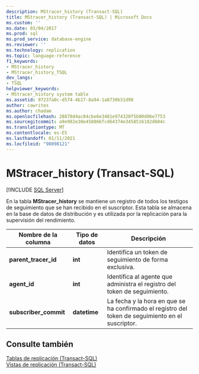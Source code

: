 ```yaml
---
description: MStracer_history (Transact-SQL)
title: MStracer_history (Transact-SQL) | Microsoft Docs
ms.custom: ''
ms.date: 03/04/2017
ms.prod: sql
ms.prod_service: database-engine
ms.reviewer: ''
ms.technology: replication
ms.topic: language-reference
f1_keywords:
- MStracer_history
- MStracer_history_TSQL
dev_langs:
- TSQL
helpviewer_keywords:
- MStracer_history system table
ms.assetid: 97237a0c-d574-4b17-8a94-1a8730b31d98
author: cawrites
ms.author: chadam
ms.openlocfilehash: 28870d4ac04cbe6e3481e974320f5b00d06e7753
ms.sourcegitcommit: a9e982e30e458866fcd64374e3458516182d604c
ms.translationtype: MT
ms.contentlocale: es-ES
ms.lasthandoff: 01/11/2021
ms.locfileid: "98098121"
---
```

# <a name="mstracer_history-transact-sql"></a>MStracer_history (Transact-SQL)
[!INCLUDE [SQL Server](../../includes/applies-to-version/sqlserver.md)]

  En la tabla **MStracer_history** se mantiene un registro de todos los testigos de seguimiento que se han recibido en el suscriptor. Esta tabla se almacena en la base de datos de distribución y es utilizada por la replicación para la supervisión del rendimiento.   
  
|Nombre de la columna|Tipo de datos|Descripción|  
|-----------------|---------------|-----------------|  
|**parent_tracer_id**|**int**|Identifica un token de seguimiento de forma exclusiva.|  
|**agent_id**|**int**|Identifica al agente que administra el registro del token de seguimiento.|  
|**subscriber_commit**|**datetime**|La fecha y la hora en que se ha confirmado el registro del token de seguimiento en el suscriptor.|  
  
## <a name="see-also"></a>Consulte también  
 [Tablas de replicación &#40;Transact-SQL&#41;](../../relational-databases/system-tables/replication-tables-transact-sql.md)   
 [Vistas de replicación &#40;Transact-SQL&#41;](../../relational-databases/system-views/replication-views-transact-sql.md)  
  
  
